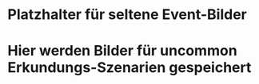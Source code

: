 # Platzhalter für seltene Event-Bilder
# Hier werden Bilder für uncommon Erkundungs-Szenarien gespeichert
